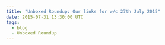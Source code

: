 ```yaml
---
title: "Unboxed Roundup: Our links for w/c 27th July 2015"
date: 2015-07-31 13:30:00 UTC
tags:
  - blog
  - Unboxed Roundup
---
```


